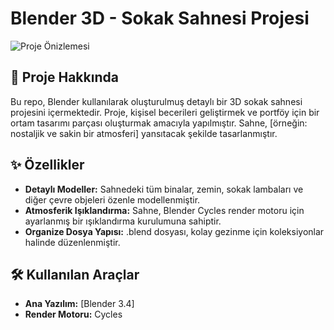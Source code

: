 # Blender 3D - Sokak Sahnesi Projesi

![Proje Önizlemesi](https://cdna.artstation.com/p/assets/images/images/089/476/844/large/emirhan-hatipoglu-ekran-goruntusu.jpg?1751047287)

## 📝 Proje Hakkında

Bu repo, Blender kullanılarak oluşturulmuş detaylı bir 3D sokak sahnesi projesini içermektedir. Proje, kişisel becerileri geliştirmek ve portföy için bir ortam tasarımı parçası oluşturmak amacıyla yapılmıştır. Sahne, [örneğin: nostaljik ve sakin bir atmosferi] yansıtacak şekilde tasarlanmıştır.

## ✨ Özellikler

- **Detaylı Modeller:** Sahnedeki tüm binalar, zemin, sokak lambaları ve diğer çevre objeleri özenle modellenmiştir.
- **Atmosferik Işıklandırma:** Sahne, Blender Cycles render motoru için ayarlanmış bir ışıklandırma kurulumuna sahiptir.
- **Organize Dosya Yapısı:** .blend dosyası, kolay gezinme için koleksiyonlar halinde düzenlenmiştir.

## 🛠️ Kullanılan Araçlar

- **Ana Yazılım:** [Blender 3.4]
- **Render Motoru:** Cycles
